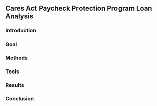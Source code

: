 ## Cares Act Paycheck Protection Program Loan Analysis

### Introduction

### Goal

### Methods

### Tools

### Results

### Conclusion